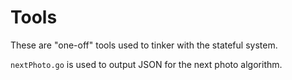 # Tools

These are "one-off" tools used to tinker with the stateful system.

`nextPhoto.go` is used to output JSON for the next photo algorithm.